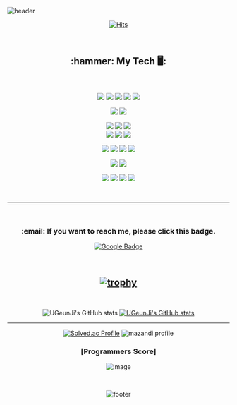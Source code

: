 ![header](https://capsule-render.vercel.app/api?type=waving&color=gradient&height=330&section=header&text=UGeunJi&fontSize=75&fontColor=F5F5DC)<br>

<!DOCTYPE html>
<html lang = "en">
<head>
    <div align = "center">
        
[![Hits](https://hits.seeyoufarm.com/api/count/incr/badge.svg?url=https%3A%2F%2Fgithub.com%2FUGeunJi%2Fhit-counter&count_bg=%235EB6C8&title_bg=%23E3CBCB&icon=&icon_color=%23ACE6E6&title=hits&edge_flat=false)](https://hits.seeyoufarm.com)
        
<br>
<!-- badge  https://simpleicons.org/ -->
        
<h2>:hammer: My Tech 🖥️: </h2><br><br>
<a href="https://pytorch.org/" target="_blank"><img src="https://img.shields.io/badge/Pytorch-EE4C2C?style=flat&logo=Pytorch&logoColor=white"/></a>
<a href="https://www.tensorflow.org/?hl=ko" target="_blank"><img src="https://img.shields.io/badge/Tensorflow-FF6F00?style=flat&logo=Tensorflow&logoColor=white"/></a>
<a href="https://keras.io/" target="_blank"><img src="https://img.shields.io/badge/Keras-D00000?style=flat&logo=Keras&logoColor="/></a>
<a href="https://www.python.org/" target="_blank"><img src="https://img.shields.io/badge/Python-3776AB?style=flat&logo=Python&logoColor=white"/></a>
<a href="https://opencv.org/" target="_blank"><img src="https://img.shields.io/badge/OpenCV-5C3EE8?style=flat&logo=OpenCV&logoColor=white"/></a><br>
        
<a href="https://www.mysql.com/" target="_blank"><img src="https://img.shields.io/badge/MySQL-4479A1?style=flat&logo=MySQL&logoColor=white"/></a>
<a href="https://en.cppreference.com/" target="_blank"><img src="https://img.shields.io/badge/C-A8B9CC?style=flat&logo=C&logoColor=white"/></a><br>
        
<a href="https://developer.mozilla.org/ko/docs/Learn/HTML/Introduction_to_HTML/Getting_started" target="_blank"><img src="https://img.shields.io/badge/HTML5-E34F26?style=flat&logo=HTML5&logoColor=white"/></a> 
<a href="https://developer.mozilla.org/ko/docs/Learn/Getting_started_with_the_web/CSS_basics" target="_blank"><img src="https://img.shields.io/badge/CSS3-1572B6?style=flat&logo=CSS3&logoColor=white"/></a> 
<a href="https://developer.mozilla.org/ko/docs/Web/JavaScript" target="_blank"><img src="https://img.shields.io/badge/JavaScript-F7DF1E?style=flat&logo=JavaScript&logoColor=white"/></a>  
<a href="https://getbootstrap.com/" target="_blank"><img src="https://img.shields.io/badge/Bootstrap-7952B3?style=flat&logo=Bootstrap&logoColor=white"/></a>
<a href="https://streamlit.io/" target="_blank"><img src="https://img.shields.io/badge/Streamlit-FF4B4B?style=flat&logo=Streamlit&logoColor=white"/></a>
<a href="https://streamlit.io/" target="_blank"><img src="https://img.shields.io/badge/Django-092E20?style=flat&logo=Django&logoColor=white"/></a><br>
        
<a href="https://code.visualstudio.com/" target="_blank"><img src="https://img.shields.io/badge/Visualstudiocode-007ACC?style=flat&logo=Visualstudiocode&logoColor=white"/></a>
<a href="https://jupyter.org/" target="_blank"><img src="https://img.shields.io/badge/Jupyter-F37626?style=flat&logo=Jupyter&logoColor=white"/></a>
<a href="https://code.visualstudio.com/" target="_blank"><img src="https://img.shields.io/badge/Googlecolab-F9AB00?style=flat&logo=Googlecolab&logoColor=white"/></a>
<a href="https://www.jetbrains.com/ko-kr/pycharm/" target="_blank"><img src="https://img.shields.io/badge/Pycharm-000000?style=flat&logo=Pycharm&logoColor=white"/></a><br>
        
<a href="https://www.autodesk.co.kr/campaigns/best-selling-cad-software?mktvar002=5019315|SEM|19327363339|148201729321|kwd-129823800&utm_source=GGL&utm_medium=SEM&utm_campaign=GGL_ACAD_AutoCAD_APAC_KR_Trials_SEM_COM_NA_EX_0009_5019315&utm_id=5019315&utm_term=kwd-129823800&mkwid=s|pcrid|642238092419|pkw|catia|pmt|e|pdv|c|slid||pgrid|148201729321|ptaid|kwd-129823800|pid|&utm_medium=cpc&utm_source=google&utm_campaign=&utm_term=catia&utm_content=s|pcrid|642238092419|pkw|catia|pmt|e|pdv|c|slid||pgrid|148201729321|ptaid|kwd-129823800|&gclid=CjwKCAiAl9efBhAkEiwA4TorigVJewgZlZFxSgXSKn-eZc73oQrq_Se-hCbt9S739DnCfuDIpRuYgxoCCbUQAvD_BwE&ef_id=Y0zvKgAAAKMvGwN7:20230222113349:s" target="_blank"><img src="https://img.shields.io/badge/Catia-0B53CE?style=flat&logo=Catia&logoColor=white"/></a>
<a href="https://www.materialise.com/en/healthcare/mimics-innovation-suite/mimics" target="_blank"><img src="https://img.shields.io/badge/Mimics-0094F5?style=flat&logo=Mimics&logoColor=white"/></a><br>
        
<a href="https://github.com/" target="_blank"><img src="https://img.shields.io/badge/Github-181717?style=flat&logo=Github&logoColor=white"/></a>
<a href="https://slack.com/intl/ko-kr/" target="_blank"><img src="https://img.shields.io/badge/Slack-4A154B?style=flat&logo=Slack&logoColor=white"/></a>
<a href="https://discord.com/" target="_blank"><img src="https://img.shields.io/badge/Discord-5865F2?style=flat&logo=Discord&logoColor=white"/></a>
<a href="https://www.kakaocorp.com/page/service/service/KakaoTalk" target="_blank"><img src="https://img.shields.io/badge/Kakaotalk-FFCD00?style=flat&logo=Kakaotalk&logoColor=white"/></a>

<br>
        
---
 
<br>        
<h3>:email: If you want to reach me, please click this badge.</h3>
        
[![Google Badge](https://img.shields.io/badge/Google-D14836?style=flat&logo=google&logoColor=white)](mailto:ajtwlsdnrms@gmail.com)

<br>
        
[![trophy](https://github-profile-trophy.vercel.app/?username=UGeunJi&theme=juicyfresh&no-bg=true)](https://github.com/ryo-ma/github-profile-trophy)
---        
<br>
        
![UGeunJi's GitHub stats](https://github-readme-stats.vercel.app/api?username=UGeunJi&show_icons=true&theme=gruvbox_light )
[![UGeunJi's GitHub stats](https://github-readme-stats.vercel.app/api/top-langs/?username=UGeunJi&custom_title=My&nbsp;Language&hide=jupyter%20notebook&layout=compact&theme=gruvbox_light&show_icons=true)](https://github.com/UGeunJi/github-readme-stats)
        
--- 
        
[![Solved.ac Profile](http://mazassumnida.wtf/api/v2/generate_badge?boj=ajtwlsdnrms)](https://solved.ac/ajtwlsdnrms/)
![mazandi profile](http://mazandi.herokuapp.com/api?handle=ajtwlsdnrms&theme=cold)
        
<h3>[Programmers Score]</h3>     
        
![image](https://user-images.githubusercontent.com/84713532/234192862-bf89213b-c9ae-485d-be42-206dba34f217.png)
     
<br>

![footer](https://capsule-render.vercel.app/api?type=waving&color=gradient&height=170&section=footer&text=AI&nbsp;Researcher&fontSize=30&fontColor=FFDAB9)
   </div>
</head>
</html>
